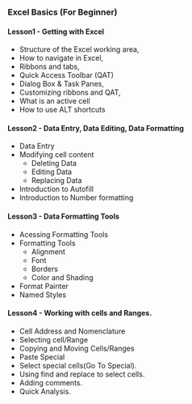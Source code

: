 
### Excel Basics (For Beginner)

#### Lesson1 - Getting with Excel

   - Structure of the Excel working area,
   - How to navigate in Excel,
   - Ribbons and tabs,
   - Quick Access Toolbar (QAT)
   - Dialog Box & Task Panes,
   - Customizing ribbons and QAT,
   - What is an active cell
   - How to use ALT shortcuts


#### Lesson2 - Data Entry, Data Editing, Data Formatting

   - Data Entry
   - Modifying cell content
      - Deleting Data
      - Editing Data
      - Replacing Data
   - Introduction to Autofill
   - Introduction to Number formatting



#### Lesson3 - Data Formatting Tools

   - Acessing Formatting Tools
   - Formatting Tools
      - Alignment
      - Font
      - Borders
      - Color and Shading
   - Format Painter
   - Named Styles
   
   
   
#### Lesson4 - Working with cells and Ranges.

   - Cell Address and Nomenclature
   - Selecting cell/Range
   - Copying and Moving Cells/Ranges
   - Paste Special
   - Select special cells(Go To Special).
   - Using find and replace to select cells.
   - Adding comments.
   - Quick Analysis.
